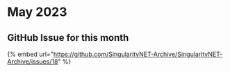 # May 2023

## GitHub Issue for this month&#x20;

{% embed url="https://github.com/SingularityNET-Archive/SingularityNET-Archive/issues/18" %}
